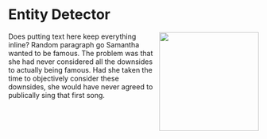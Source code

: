 # Entity Detector

<!-- [[/images/renders/EntityDetectorRender.png | Entity Detector Block Render]] -->

<img width=200 src="images/renders/EntityDetectorRender.png" align="right">
Does putting text here keep everything inline? Random paragraph go Samantha wanted to be famous. The problem was that she had never considered all the downsides to actually being famous. Had she taken the time to objectively consider these downsides, she would have never agreed to publically sing that first song. 
